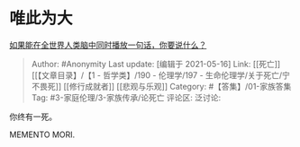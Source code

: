 # 唯此为大
[如果能在全世界人类脑中同时播放一句话，你要说什么？](https://www.zhihu.com/question/358243958/answer/915544718)

> Author: #Anonymity
> Last update: [编辑于 2021-05-16]
> Link: [[死亡]] [[【文章目录】/【1 - 哲学类】/190 - 伦理学/197 - 生命伦理学/关于死亡/宁不畏死]] [[修行成就者]] [[悲观与乐观]]
> Category: #【答集】/01-家族答集
> Tag: #3-家庭伦理/3-家族传承/论死亡
> 评论区:
> 泛讨论:

你终有一死。

MEMENTO MORI.
